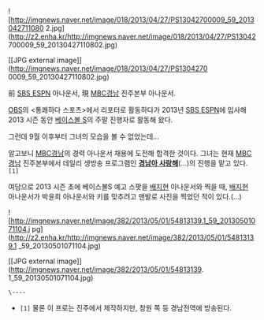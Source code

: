 ![http://imgnews.naver.net/image/018/2013/04/27/PS13042700009_59_2013042711080
2.jpg](http://z2.enha.kr/http://imgnews.naver.net/image/018/2013/04/27/PS13042
700009_59_20130427110802.jpg)

[[JPG external image]](http://imgnews.naver.net/image/018/2013/04/27/PS1304270
0009_59_20130427110802.jpg)

前 [SBS ESPN](SBS%20ESPN.md) 아나운서, 現 [MBC경남](MBC%EA%B2%BD%EB%82%A8.md)
진주본부 아나운서.

[OBS](OBS.md)의 <통쾌하다 스포츠>에서 리포터로 활동하다가 2013년 [SBS ESPN](SBS%20ESPN.md)에
입사해 2013 시즌 동안 [베이스볼 S](%EB%B2%A0%EC%9D%B4%EC%8A%A4%EB%B3%BC%20S.md)의 주말
진행자로 활동해 왔다.

그런데 9월 이후부터 그녀의 모습을 볼 수 없었는데...

알고보니 [MBC경남](MBC%EA%B2%BD%EB%82%A8.md)의 경력 아나운서 채용에 도전해 합격한 것이다. 그녀는 현재
[MBC경남](MBC%EA%B2%BD%EB%82%A8.md) 진주본부에서 데일리 생방송 프로그램인 **[경남아
사랑해](http://www.mbcgn.kr/gnlove)**(...)의 진행을 맡고 있다. `[1]`

여담으로 2013 시즌 초에 베이스볼S 예고 스팟을 [배지현](%EB%B0%B0%EC%A7%80%ED%98%84.md) 아나운서와 찍을
때, [배지현](%EB%B0%B0%EC%A7%80%ED%98%84.md) 아나운서가 박윤희 아나운서와 키를 맞추려고 맨발로 사진을
찍었던 적이 있다.(...)

![http://imgnews.naver.net/image/382/2013/05/01/54813139.1_59_20130501071104.j
pg](http://z2.enha.kr/http://imgnews.naver.net/image/382/2013/05/01/54813139.1
_59_20130501071104.jpg)

[[JPG external image]](http://imgnews.naver.net/image/382/2013/05/01/54813139.
1_59_20130501071104.jpg)

`\----`

  * `[1]` 물론 이 프로는 진주에서 제작하지만, 창원 쪽 등 경남전역에 방송된다.


